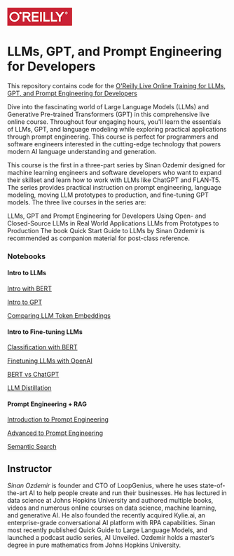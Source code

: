 ![oreilly-logo](images/oreilly.png)

# LLMs, GPT, and Prompt Engineering for Developers

This repository contains code for the [O'Reilly Live Online Training for LLMs, GPT, and Prompt Engineering for Developers](https://learning.oreilly.com/live-events/-/0636920094338)

Dive into the fascinating world of Large Language Models (LLMs) and Generative Pre-trained Transformers (GPT) in this comprehensive live online course. Throughout four engaging hours, you'll learn the essentials of LLMs, GPT, and language modeling while exploring practical applications through prompt engineering. This course is perfect for programmers and software engineers interested in the cutting-edge technology that powers modern AI language understanding and generation.

This course is the first in a three-part series by Sinan Ozdemir designed for machine learning engineers and software developers who want to expand their skillset and learn how to work with LLMs like ChatGPT and FLAN-T5. The series provides practical instruction on prompt engineering, language modeling, moving LLM prototypes to production, and fine-tuning GPT models. The three live courses in the series are:

LLMs, GPT and Prompt Engineering for Developers
Using Open- and Closed-Source LLMs in Real World Applications
LLMs from Prototypes to Production
The book Quick Start Guide to LLMs by Sinan Ozdemir is recommended as companion material for post-class reference.

### Notebooks

#### Intro to LLMs

[Intro with BERT](notebooks/intro_to_bert.ipynb)

[Intro to GPT](notebooks/intro_to_gpt.ipynb)

[Comparing LLM Token Embeddings](notebooks/llm_embeddings.ipynb)

#### Intro to Fine-tuning LLMs

[Classification with BERT](notebooks/anime_category_classification_model_freezing.ipynb)

[Finetuning LLMs with OpenAI](notebooks/fine_tuned_classification_sentiment.ipynb)

[BERT vs ChatGPT](notebooks/BERT%20vs%20GPT.ipynb)

[LLM Distillation](notebooks/distillation.ipynb)

#### Prompt Engineering + RAG

[Introduction to Prompt Engineering](notebooks/intro_prompt_engineering.ipynb)

[Advanced to Prompt Engineering](notebooks/adv_prompt_engineering.ipynb)

[Semantic Search](notebooks/semantic_search.ipynb)


## Instructor

*Sinan Ozdemir* is founder and CTO of LoopGenius, where he uses state-of-the-art AI to help people create and run their businesses. He has lectured in data science at Johns Hopkins University and authored multiple books, videos and numerous online courses on data science, machine learning, and generative AI. He also founded the recently acquired Kylie.ai, an enterprise-grade conversational AI platform with RPA capabilities. Sinan most recently published Quick Guide to Large Language Models, and launched a podcast audio series, AI Unveiled. Ozdemir holds a master’s degree in pure mathematics from Johns Hopkins University.

